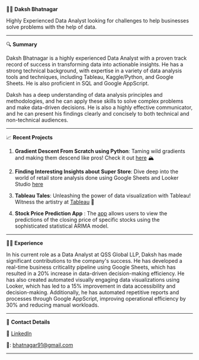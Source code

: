 👨‍💼 **Daksh Bhatnagar**

Highly Experienced Data Analyst looking for challenges to help businesses solve problems with the help of data.

---

🔍 **Summary**

Daksh Bhatnagar is a highly experienced Data Analyst with a proven track record of success in transforming data into actionable insights. He has a strong technical background, with expertise in a variety of data analysis tools and techniques, including Tableau, Kaggle/Python, and Google Sheets. He is also proficient in SQL and Google AppScript.

Daksh has a deep understanding of data analysis principles and methodologies, and he can apply these skills to solve complex problems and make data-driven decisions. He is also a highly effective communicator, and he can present his findings clearly and concisely to both technical and non-technical audiences.

---

📈 **Recent Projects**

1. **Gradient Descent From Scratch using Python**: Taming wild gradients and making them descend like pros! Check it out [here](https://bit.ly/3fwd7JD) 🏔️
   
2. **Finding Interesting Insights about Super Store**: Dive deep into the world of retail store analysis done using Google Sheets and Looker Studio [here]([https://docs.google.com/spreadsheets/d/14h0UCZOhi1nQx7oT7DY8SYmqp3S0Y5UssEjkGAuVgXo/edit#gid=312503756]) 
   
3. **Tableau Tales**: Unleashing the power of data visualization with Tableau! Witness the artistry at [Tableau](https://public.tableau.com/app/profile/daksh.bhatnagar) 🎨
   
4. **Stock Price Prediction App** : The [app](https://stockpredictions.streamlit.app/) allows users to view the predictions of the closing price of specific stocks using the sophisticated statistical ARIMA model.

---

👨‍💻 **Experience**

In his current role as a Data Analyst at QSS Global LLP, Daksh has made significant contributions to the company's success. He has developed a real-time business criticality pipeline using Google Sheets, which has resulted in a 20% increase in data-driven decision-making efficiency. He has also created automated visually engaging data visualizations using Looker, which has led to a 15% improvement in data accessibility and decision-making. Additionally, he has automated repetitive reports and processes through Google AppScript, improving operational efficiency by 30% and reducing manual workloads.

---

📧 **Contact Details**

🔗 [LinkedIn](https://www.linkedin.com/in/dakshb/)

📧: bhatnagar91@gmail.com

---
